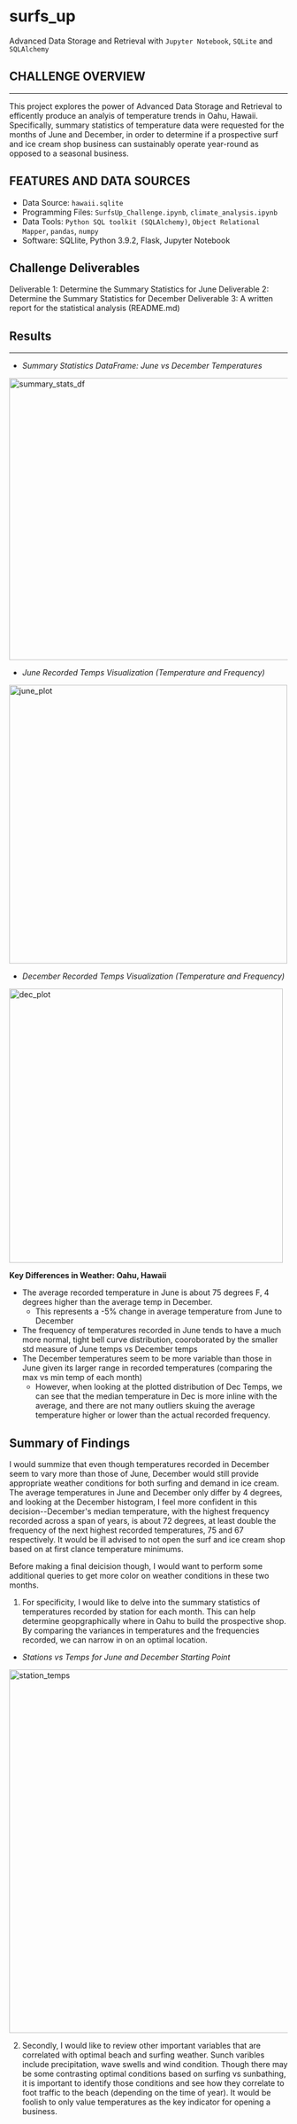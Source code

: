 # surfs_up
Advanced Data Storage and Retrieval with `Jupyter Notebook`, `SQLite` and `SQLAlchemy`

## CHALLENGE OVERVIEW
---
This project explores the power of Advanced Data Storage and Retrieval to efficently produce an analyis of temperature trends in Oahu, Hawaii. Specifically, summary statistics of temperature data were requested for the months of June and December, in order to determine if a prospective surf and ice cream shop business can sustainably operate year-round as opposed to a seasonal business. 

## FEATURES AND DATA SOURCES
- Data Source: `hawaii.sqlite`
- Programming Files: `SurfsUp_Challenge.ipynb`, `climate_analysis.ipynb`
-  Data Tools: `Python SQL toolkit (SQLAlchemy)`, `Object Relational Mapper`, `pandas`, `numpy`
-  Software: SQLlite, Python 3.9.2, Flask, Jupyter Notebook

## Challenge Deliverables
Deliverable 1: Determine the Summary Statistics for June
Deliverable 2: Determine the Summary Statistics for December
Deliverable 3: A written report for the statistical analysis (README.md)

## Results
---
- _Summary Statistics DataFrame: June vs December Temperatures_

<img width="509" alt="summary_stats_df" src="https://user-images.githubusercontent.com/77628698/121727758-52fd6c80-caba-11eb-8e12-33676aa48ae8.png">

- _June Recorded Temps Visualization (Temperature and Frequency)_

<img width="503" alt="june_plot" src="https://user-images.githubusercontent.com/77628698/121729372-63aee200-cabc-11eb-81ad-075fa0e35b82.png">

- _December Recorded Temps Visualization (Temperature and Frequency)_

<img width="495" alt="dec_plot" src="https://user-images.githubusercontent.com/77628698/121729393-69a4c300-cabc-11eb-853a-667622c4c960.png">


__Key Differences in Weather: Oahu, Hawaii__
- The average recorded temperature in June is about 75 degrees F, 4 degrees higher than the average temp in December.
  - This represents a -5% change in average temperature from June to December
- The frequency of temperatures recorded in June tends to have a much more normal, tight bell curve distribution, cooroborated by the smaller std measure of June temps vs December temps
- The December temperatures seem to be more variable than those in June given its larger range in recorded temperatures (comparing the max vs min temp of each month)
   - However, when looking at the plotted distribution of Dec Temps, we can see that the median temperature in Dec is more inline with the average, and there are not many outliers skuing the average temperature higher or lower than the actual recorded frequency.
   
## Summary of Findings
I would summize that even though temperatures recorded in December seem to vary more than those of June, December would still provide appropriate weather conditions for both surfing and demand in ice cream. The average temperatures in June and December only differ by 4 degrees, and looking at the December histogram, I feel more confident in this decision--December's median temperature, with the highest frequency recorded across a span of years, is about 72 degrees, at least double the frequency of the next highest recorded temperatures, 75 and 67 respectively. It would be ill advised to not open the surf and ice cream shop based on at first clance temperature minimums.

Before making a final deicision though, I would want to perform some additional queries to get more color on weather conditions in these two months.

1. For specificity, I would like to delve into the summary statistics of temperatures recorded by station for each month. This can help determine geopgraphically where in Oahu to build the prospective shop. By comparing the variances in temperatures and the frequencies recorded, we can narrow in on an optimal location. 

- _Stations vs Temps for June and December Starting Point_

<img width="656" alt="station_temps" src="https://user-images.githubusercontent.com/77628698/121732019-af16bf80-cabf-11eb-90b5-a7918402c3b7.png">

2. Secondly, I would like to review other important variables that are correlated with optimal beach and surfing weather. Sunch varibles include precipitation, wave swells and wind condition. Though there may be some contrasting optimal conditions based on surfing vs sunbathing, it is important to identify those conditions and see how they correlate to foot traffic to the beach (depending on the time of year). It would be foolish to only value temperatures as the key indicator for opening a business. 
